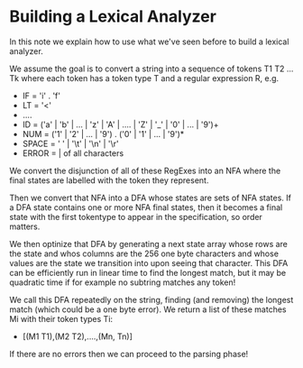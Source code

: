 # Building a Lexical Analyzer

In this note we explain how to use what we've seen before to build a lexical analyzer.

We assume the goal is to convert a string into a sequence of tokens T1 T2 ... Tk
where each token has a token type T and a regular expression R, e.g.
* IF = 'i' . 'f'
* LT = '<'
* ....
* ID = ('a' | 'b' | ... | 'z' | 'A' | .... | 'Z' | '_' | '0' | ... | '9')+
* NUM = ('1' | '2' | ... | '9') . ('0' | '1' | ... | '9')*
* SPACE = ' ' | '\t' | '\n' | '\r' 
* ERROR = | of all characters

We convert the disjunction of all of these RegExes into an NFA where the final states are labelled with
the token they represent.

Then we convert that NFA into a DFA whose states are sets of NFA states. If a DFA state contains one or more
NFA final states, then it becomes a final state with the first tokentype to appear in the specification,
so order matters.

We then optinize that DFA by generating a next state array whose rows are the state and whos columns are the 256 one byte characters
and whose values are the state we transition into upon seeing that character. This DFA can be efficiently run in linear time to find
the longest match, but it may be quadratic time if for example no subtring matches any token!

We call this DFA repeatedly on the string, finding (and removing) the longest match (which could be a one byte error).
We return a list of these matches Mi with their token types Ti:
* [(M1 T1),(M2 T2),....,(Mn, Tn)]

If there are no errors then we can proceed to the parsing phase!
